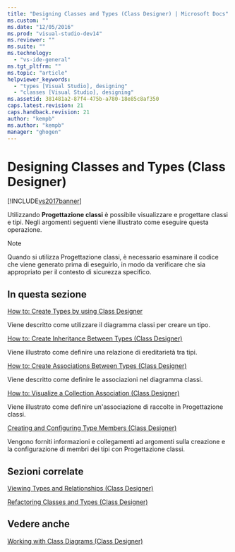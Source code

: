 ```yaml
---
title: "Designing Classes and Types (Class Designer) | Microsoft Docs"
ms.custom: ""
ms.date: "12/05/2016"
ms.prod: "visual-studio-dev14"
ms.reviewer: ""
ms.suite: ""
ms.technology: 
  - "vs-ide-general"
ms.tgt_pltfrm: ""
ms.topic: "article"
helpviewer_keywords: 
  - "types [Visual Studio], designing"
  - "classes [Visual Studio], designing"
ms.assetid: 381481a2-87f4-475b-a780-18e85c8af350
caps.latest.revision: 21
caps.handback.revision: 21
author: "kempb"
ms.author: "kempb"
manager: "ghogen"
---
```

# Designing Classes and Types (Class Designer)
[!INCLUDE[vs2017banner](../code-quality/includes/vs2017banner.md)]

Utilizzando **Progettazione classi** è possibile visualizzare e progettare classi e tipi.  Negli argomenti seguenti viene illustrato come eseguire questa operazione.  
  
> [!NOTE]
>  Quando si utilizza Progettazione classi, è necessario esaminare il codice che viene generato prima di eseguirlo, in modo da verificare che sia appropriato per il contesto di sicurezza specifico.  
  
## In questa sezione  
 [How to: Create Types by using Class Designer](../ide/how-to-create-types-by-using-class-designer.md)  
  
 Viene descritto come utilizzare il diagramma classi per creare un tipo.  
  
 [How to: Create Inheritance Between Types \(Class Designer\)](../ide/how-to-create-inheritance-between-types-class-designer.md)  
  
 Viene illustrato come definire una relazione di ereditarietà tra tipi.  
  
 [How to: Create Associations Between Types \(Class Designer\)](../ide/how-to-create-associations-between-types-class-designer.md)  
  
 Viene descritto come definire le associazioni nel diagramma classi.  
  
 [How to: Visualize a Collection Association \(Class Designer\)](../Topic/How%20to:%20Visualize%20a%20Collection%20Association%20\(Class%20Designer\).md)  
  
 Viene illustrato come definire un'associazione di raccolte in Progettazione classi.  
  
 [Creating and Configuring Type Members \(Class Designer\)](../ide/creating-and-configuring-type-members-class-designer.md)  
  
 Vengono forniti informazioni e collegamenti ad argomenti sulla creazione e la configurazione di membri dei tipi con Progettazione classi.  
  
## Sezioni correlate  
 [Viewing Types and Relationships \(Class Designer\)](../ide/viewing-types-and-relationships-class-designer.md)  
  
 [Refactoring Classes and Types \(Class Designer\)](../ide/refactoring-classes-and-types-class-designer.md)  
  
## Vedere anche  
 [Working with Class Diagrams \(Class Designer\)](../ide/working-with-class-diagrams-class-designer.md)